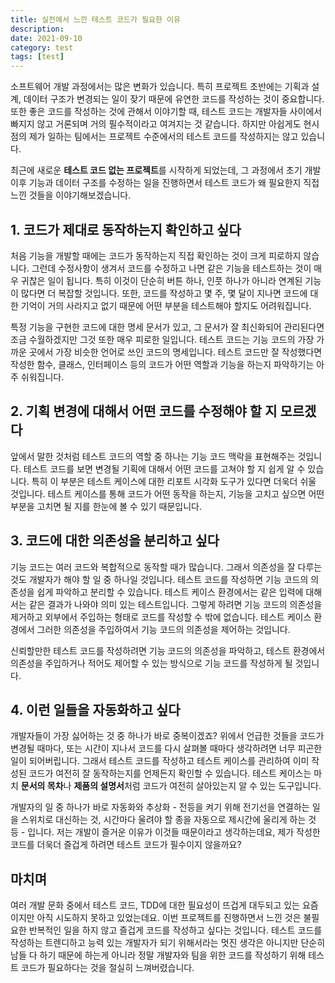 ```yaml
---
title: 실전에서 느낀 테스트 코드가 필요한 이유
description:
date: 2021-09-10
category: test
tags: [test]
---
```


소프트웨어 개발 과정에서는 많은 변화가 있습니다. 특히 프로젝트 초반에는 기획과 설계, 데이터 구조가 변경되는 일이 잦기 때문에 유연한 코드를 작성하는 것이 중요합니다. 또한 좋은 코드를 작성하는 것에 관해서 이야기할 때, 테스트 코드는 개발자들 사이에서 빠지지 않고 거론되며 거의 필수적이라고 여겨지는 것 같습니다. 하지만 아쉽게도 현시점의 제가 일하는 팀에서는 프로젝트 수준에서의 테스트 코드를 작성하지는 않고 있습니다.

최근에 새로운 **테스트 코드 없는 프로젝트**를 시작하게 되었는데, 그 과정에서 초기 개발 이후 기능과 데이터 구조를 수정하는 일을 진행하면서 테스트 코드가 왜 필요한지 직접 느낀 것들을 이야기해보겠습니다.

## 1. 코드가 제대로 동작하는지 확인하고 싶다

처음 기능을 개발할 때에는 코드가 동작하는지 직접 확인하는 것이 크게 피로하지 않습니다. 그런데 수정사항이 생겨서 코드를 수정하고 나면 같은 기능을 테스트하는 것이 매우 귀찮은 일이 됩니다. 특히 이것이 단순히 버튼 하나, 인풋 하나가 아니라 연계된 기능이 많다면 더 복잡할 것입니다. 또한, 코드를 작성하고 몇 주, 몇 달이 지나면 코드에 대한 기억이 거의 사라지고 없기 때문에 어떤 부분을 테스트해야 할지도 어려워집니다.

특정 기능을 구현한 코드에 대한 명세 문서가 있고, 그 문서가 잘 최신화되어 관리된다면 조금 수월하겠지만 그것 또한 매우 피로한 일입니다. 테스트 코드는 기능 코드의 가장 가까운 곳에서 가장 비슷한 언어로 쓰인 코드의 명세입니다. 테스트 코드만 잘 작성했다면 작성한 함수, 클래스, 인터페이스 등의 코드가 어떤 역할과 기능을 하는지 파악하기는 아주 쉬워집니다.

## 2. 기획 변경에 대해서 어떤 코드를 수정해야 할 지 모르겠다

앞에서 말한 것처럼 테스트 코드의 역할 중 하나는 기능 코드 맥락을 표현해주는 것입니다. 테스트 코드를 보면 변경될 기획에 대해서 어떤 코드를 고쳐야 할 지 쉽게 알 수 있습니다. 특히 이 부분은 테스트 케이스에 대한 리포트 시각화 도구가 있다면 더욱더 쉬울 것입니다. 테스트 케이스를 통해 코드가 어떤 동작을 하는지, 기능을 고치고 싶으면 어떤 부분을 고치면 될 지를 한눈에 볼 수 있기 때문입니다.

## 3. 코드에 대한 의존성을 분리하고 싶다

기능 코드는 여러 코드와 복합적으로 동작할 때가 많습니다. 그래서 의존성을 잘 다루는 것도 개발자가 해야 할 일 중 하나일 것입니다. 테스트 코드를 작성하면 기능 코드의 의존성을 쉽게 파악하고 분리할 수 있습니다. 테스트 케이스 환경에서는 같은 입력에 대해서는 같은 결과가 나와야 의미 있는 테스트입니다. 그렇게 하려면 기능 코드의 의존성을 제거하고 외부에서 주입하는 형태로 코드를 작성할 수 밖에 없습니다. 테스트 케이스 환경에서 그러한 의존성을 주입하여서 기능 코드의 의존성을 제어하는 것입니다.

신뢰할만한 테스트 코드를 작성하려면 기능 코드의 의존성을 파악하고, 테스트 환경에서 의존성을 주입하거나 적어도 제어할 수 있는 방식으로 기능 코드를 작성하게 될 것입니다.

## 4. 이런 일들을 자동화하고 싶다

개발자들이 가장 싫어하는 것 중 하나가 바로 중복이겠죠? 위에서 언급한 것들을 코드가 변경될 때마다, 또는 시간이 지나서 코드를 다시 살펴볼 때마다 생각하려면 너무 피곤한 일이 되어버립니다. 그래서 테스트 코드를 작성하고 테스트 케이스를 관리하여 이미 작성된 코드가 여전히 잘 동작하는지를 언제든지 확인할 수 있습니다. 테스트 케이스는 마치 **문서의 목차**나 **제품의 설명서**처럼 코드가 여전히 살아있는지 알 수 있는 도구입니다.

개발자의 일 중 하나가 바로 자동화와 추상화 - 전등을 켜기 위해 전기선을 연결하는 일을 스위치로 대신하는 것, 시간마다 울려야 할 종을 자동으로 제시간에 울리게 하는 것 등 - 입니다. 저는 개발이 즐거운 이유가 이것들 때문이라고 생각하는데요, 제가 작성한 코드를 더욱더 즐겁게 하려면 테스트 코드가 필수이지 않을까요?

## 마치며

여러 개발 문화 중에서 테스트 코드, TDD에 대한 필요성이 뜨겁게 대두되고 있는 요즘이지만 아직 시도하지 못하고 있었는데요. 이번 프로젝트를 진행하면서 느낀 것은 불필요한 반복적인 일을 하지 않고 즐겁게 코드를 작성하고 싶다는 것입니다. 테스트 코드를 작성하는 트렌디하고 능력 있는 개발자가 되기 위해서라는 멋진 생각은 아니지만 단순히 남들 다 하기 때문에 하는게 아니라 정말 개발자와 팀을 위한 코드를 작성하기 위해 테스트 코드가 필요하다는 것을 절실히 느껴버렸습니다.

